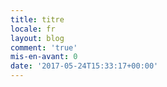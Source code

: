 ```yaml
---
title: titre
locale: fr
layout: blog
comment: 'true'
mis-en-avant: 0
date: '2017-05-24T15:33:17+00:00'
---
```

